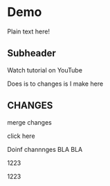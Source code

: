 # Demo

Plain text here!

## Subheader

Watch tutorial on YouTube



Does is to changes is I make here

## CHANGES



merge changes

click here



Doinf channnges BLA BLA



1223

1223



